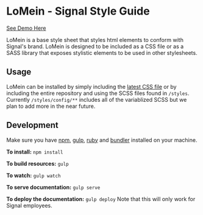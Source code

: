 LoMein - Signal Style Guide
===========================

[See Demo Here](http://signal.github.io/lo-mein/)

LoMein is a base style sheet that styles html elements to conform with Signal's brand. LoMein is designed to be included as a CSS file or as a SASS library that exposes stylistic elements to be used in other stylesheets.

Usage
-----
LoMein can be installed by simply including the [latest CSS file](https://github.com/BrightTag/LoMein/releases/latest/) or by including the entire repository and using the SCSS files found in `/styles`.  Currently `/styles/config/**` includes all of the variablized SCSS but we plan to add more in the near future.

Development
-----------
Make sure you have [npm](https://www.npmjs.com/), [gulp](http://gulpjs.com/), [ruby](https://www.ruby-lang.org/) and [bundler](http://bundler.io/) installed on your machine.

**To install:** `npm install`

**To build resources:** `gulp`

**To watch:** `gulp watch`

**To serve documentation:** `gulp serve`

**To deploy the documentation:** `gulp deploy` Note that this will only work for Signal employees.

